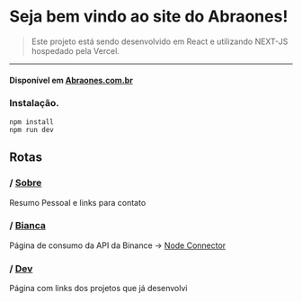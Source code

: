 # Seja bem vindo ao site do Abraones!

> Este projeto está sendo desenvolvido em React e utilizando NEXT-JS hospedado pela Vercel.
 ---
#### Disponível em [Abraones.com.br](Abraones.com.br)

### Instalação.

```
npm install
npm run dev
```
## Rotas

### / [Sobre](https://abraones.com.br/sobre) 
   Resumo Pessoal e links para contato

### / [Bianca](https://abraones.com.br/bianca)  
   Página de consumo da API da Binance -> [Node Connector](https://binance.github.io/binance-connector-node/)
   
### / [Dev](https://abraones.com.br/dev)
   Página com links dos projetos que já desenvolvi
